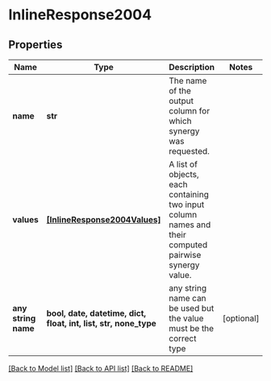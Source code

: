 # InlineResponse2004


## Properties
Name | Type | Description | Notes
------------ | ------------- | ------------- | -------------
**name** | **str** | The name of the output column for which synergy was requested. | 
**values** | [**[InlineResponse2004Values]**](InlineResponse2004Values.md) | A list of objects, each containing two input column names and their computed pairwise synergy value. | 
**any string name** | **bool, date, datetime, dict, float, int, list, str, none_type** | any string name can be used but the value must be the correct type | [optional]

[[Back to Model list]](../README.md#documentation-for-models) [[Back to API list]](../README.md#documentation-for-api-endpoints) [[Back to README]](../README.md)


